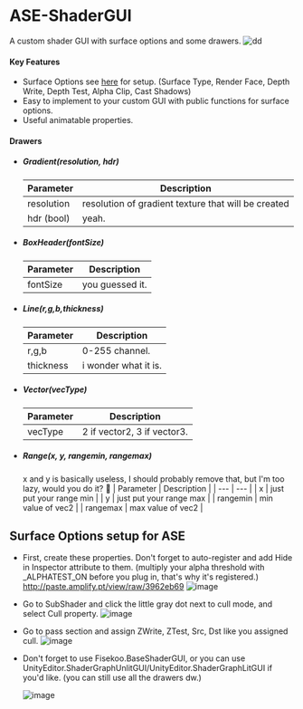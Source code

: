 # ASE-ShaderGUI
A custom shader GUI with surface options and some drawers.
![dd](https://github.com/user-attachments/assets/67ab5ff7-4a84-4822-80a4-031c663aa33d)
#### Key Features
+ Surface Options see [here](https://github.com/fisekoo/ASE-ShaderGUI?tab=readme-ov-file#surface-options-setup-for-ase) for setup. (Surface Type, Render Face, Depth Write, Depth Test, Alpha Clip, Cast Shadows)
+ Easy to implement to your custom GUI with public functions for surface options.
+ Useful animatable properties.
#### Drawers
+ ##### Gradient(resolution, hdr)
    | Parameter | Description |
    | --- | --- |
    | resolution | resolution of gradient texture that will be created |
    | hdr (bool) | yeah. |
+ ##### BoxHeader(fontSize)
    | Parameter | Description |
    | --- | --- |
    | fontSize | you guessed it. |
+ ##### Line(r,g,b,thickness)
    | Parameter | Description |
    | --- | --- |
    | r,g,b | 0-255 channel. |
    | thickness | i wonder what it is. |
+ ##### Vector(vecType)
    | Parameter | Description |
    | --- | --- |
    | vecType | 2 if vector2, 3 if vector3. |
+ ##### Range(x, y, rangemin, rangemax)
    x and y is basically useless, I should probably remove that, but I'm too lazy, would you do it? 🥺
    | Parameter | Description |
    | --- | --- |
    | x | just put your range min |
    | y | just put your range max |
    | rangemin | min value of vec2 |
    | rangemax | max value of vec2 |
## Surface Options setup for ASE
  + First, create these properties. Don't forget to auto-register and add Hide in Inspector attribute to them. (multiply your alpha threshold with _ALPHATEST_ON before you plug in, that's why it's registered.)
    http://paste.amplify.pt/view/raw/3962eb69
    ![image](https://github.com/user-attachments/assets/299b9dae-2839-47cf-9c8a-fef4d44af66f)
  + Go to SubShader and click the little gray dot next to cull mode, and select Cull property.
    ![image](https://github.com/user-attachments/assets/b66b74b2-9b8c-4d48-80cd-594fe0e7c867)
  + Go to pass section and assign ZWrite, ZTest, Src, Dst like you assigned cull.
    ![image](https://github.com/user-attachments/assets/7fb4d4cc-3c89-4f17-8b4f-16df3e0aec87)

  + Don't forget to use Fisekoo.BaseShaderGUI, or you can use UnityEditor.ShaderGraphUnlitGUI/UnityEditor.ShaderGraphLitGUI if you'd like. (you can still use all the drawers dw.)

    ![image](https://github.com/user-attachments/assets/85a2d2f8-bb77-40bc-acb2-f19e2c588e43)

